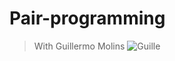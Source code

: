 # Pair-programming
>With Guillermo Molins
![Guille](https://scontent-frt3-1.cdninstagram.com/vp/e00674e8acc118221cf032f2ae29a3a4/5DB81ADB/t51.2885-19/s150x150/51309057_551109618632256_5625749130115547136_n.jpg?_nc_ht=scontent-frt3-1.cdninstagram.com)
